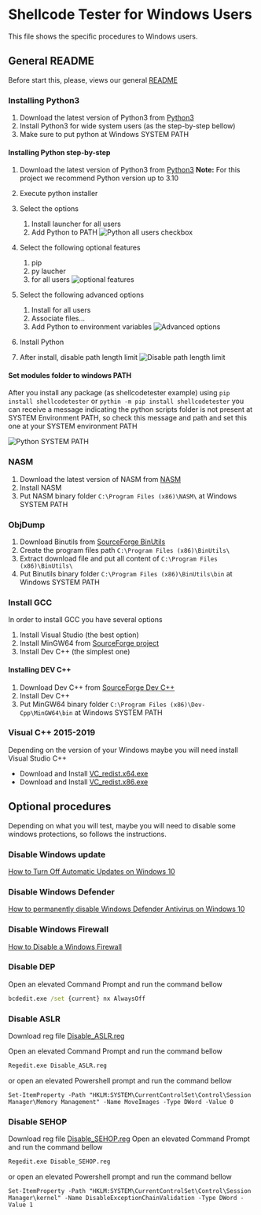# Shellcode Tester for Windows Users

This file shows the specific procedures to Windows users.

## General README

Before start this, please, views our general [README](README.md)

### Installing Python3
1. Download the latest version of Python3 from [Python3](https://www.python.org/downloads/windows/)
2. Install Python3 for wide system users (as the step-by-step bellow)
3. Make sure to put python at Windows SYSTEM PATH  

#### Installing Python step-by-step

1. Download the latest version of Python3 from [Python3](https://www.python.org/downloads/windows/)
**Note:** For this project we recommend Python version up to 3.10

2. Execute python installer
3. Select the options
   1. Install launcher for all users
   2. Add Python to PATH
![Python all users checkbox](resources/python_001.jpg)

4. Select the following optional features
   1. pip
   2. py laucher
   3. for all users
![optional features](resources/python_002.jpg)

4. Select the following advanced options
   1. Install for all users
   2. Associate files...
   3. Add Python to environment variables
![Advanced options](resources/python_003.jpg)

4. Install Python
5. After install, disable path length limit
![Disable path length limit](resources/python_004.jpg)

#### Set modules folder to windows PATH

After you install any package (as shellcodetester example) using `pip install shellcodetester` or `pythin -m pip install shellcodetester` you can receive a message indicating the python scripts folder is not present at SYSTEM Environment PATH, so check this message and path and set this one at your SYSTEM environment PATH

![Python SYSTEM PATH](resources/python_005.jpg)


### NASM
1. Download the latest version of NASM from [NASM](https://www.nasm.us/)
2. Install NASM
3. Put NASM binary folder `C:\Program Files (x86)\NASM\` at Windows SYSTEM PATH  

### ObjDump
1. Download Binutils from [SourceForge BinUtils](https://sonik.dl.sourceforge.net/project/mingw/MinGW/Base/binutils/binutils-2.28/binutils-2.28-1-mingw32-bin.tar.xz)
2. Create the program files path `C:\Program Files (x86)\BinUtils\`
3. Extract download file and put all content of `C:\Program Files (x86)\BinUtils\`
4. Put Binutils binary folder `C:\Program Files (x86)\BinUtils\bin` at Windows SYSTEM PATH  

### Install GCC
In order to install GCC you have several options
1. Install Visual Studio (the best option)
2. Install MinGW64 from [SourceForge project](https://sourceforge.net/projects/mingw/files/MinGW/Base/gcc/)
3. Install Dev C++ (the simplest one)

#### Installing DEV C++
1. Download Dev C++ from [SourceForge Dev C++](https://sourceforge.net/projects/orwelldevcpp/)
2. Install Dev C++   
3. Put MinGW64 binary folder `C:\Program Files (x86)\Dev-Cpp\MinGW64\bin` at Windows SYSTEM PATH  

### Visual C++ 2015-2019
Depending on the version of your Windows maybe you will need install Visual Studio C++

- Download and Install [VC_redist.x64.exe](resources/VC_redist.x64.exe)
- Download and Install [VC_redist.x86.exe](resources/VC_redist.x86.exe)

## Optional procedures

Depending on what you will test, maybe you will need to disable some windows protections, so follows the instructions.

### Disable Windows update 

[How to Turn Off Automatic Updates on Windows 10](https://www.cleverfiles.com/howto/disable-update-windows-10.html)

### Disable Windows Defender

[How to permanently disable Windows Defender Antivirus on Windows 10](https://www.windowscentral.com/how-permanently-disable-windows-defender-antivirus-windows-10)

### Disable Windows Firewall

[How to Disable a Windows Firewall](https://www.techwalla.com/articles/how-to-disable-a-windows-firewall-with-gpedit)

### Disable DEP

Open an elevated Command Prompt and run the command bellow

```cmd
bcdedit.exe /set {current} nx AlwaysOff
```

### Disable ASLR

Download reg file [Disable_ASLR.reg](resources/Disable_ASLR.reg)

Open an elevated Command Prompt and run the command bellow

```cmd
Regedit.exe Disable_ASLR.reg
```

or open an elevated Powershell prompt and run the command bellow

```pss1
Set-ItemProperty -Path "HKLM:SYSTEM\CurrentControlSet\Control\Session Manager\Memory Management" -Name MoveImages -Type DWord -Value 0
```

### Disable SEHOP

Download reg file [Disable_SEHOP.reg](resources/Disable_SEHOP.reg)
Open an elevated Command Prompt and run the command bellow

```cmd
Regedit.exe Disable_SEHOP.reg
```

or open an elevated Powershell prompt and run the command bellow

```pss1
Set-ItemProperty -Path "HKLM:SYSTEM\CurrentControlSet\Control\Session Manager\kernel" -Name DisableExceptionChainValidation -Type DWord -Value 1
```
